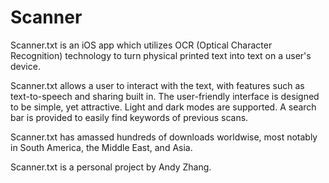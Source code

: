 # Scanner
Scanner.txt is an iOS app which utilizes OCR (Optical Character Recognition) technology to turn physical printed text into text on a user's device.

Scanner.txt allows a user to interact with the text, with features such as text-to-speech and sharing built in. The user-friendly interface is designed to be simple, yet
attractive. Light and dark modes are supported. A search bar is provided to easily find keywords of previous scans.

Scanner.txt has amassed hundreds of downloads worldwise, most notably in South America, the Middle East, and Asia.

Scanner.txt is a personal project by Andy Zhang.
